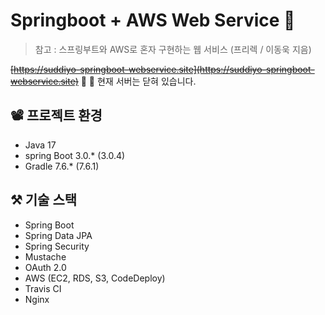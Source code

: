 # Springboot + AWS Web Service 🌱
> 참고 : 스프링부트와 AWS로 혼자 구현하는 웹 서비스 (프리렉 / 이동욱 지음)

~~[https://suddiyo-springboot-webservice.site](https://suddiyo-springboot-webservice.site)~~ 🚫
👻 현재 서버는 닫혀 있습니다.



## 📽️ 프로젝트 환경
- Java 17
- spring Boot 3.0.* (3.0.4)
- Gradle 7.6.* (7.6.1)

## ⚒️ 기술 스택
- Spring Boot
- Spring Data JPA
- Spring Security
- Mustache
- OAuth 2.0
- AWS (EC2, RDS, S3, CodeDeploy)
- Travis CI
- Nginx





